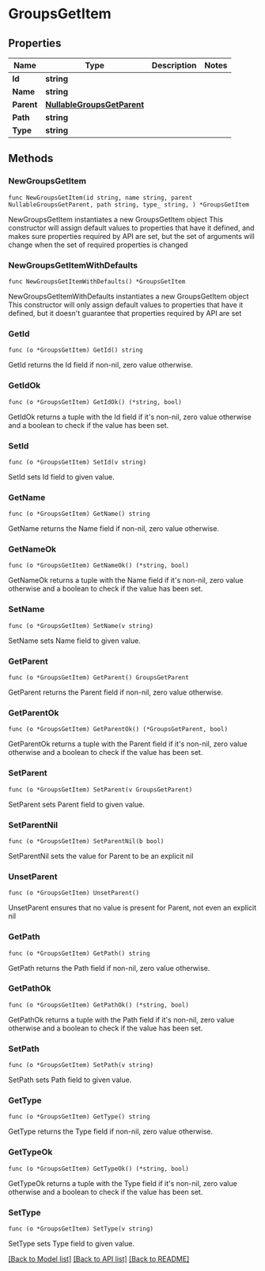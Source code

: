 # GroupsGetItem

## Properties

Name | Type | Description | Notes
------------ | ------------- | ------------- | -------------
**Id** | **string** |  | 
**Name** | **string** |  | 
**Parent** | [**NullableGroupsGetParent**](GroupsGetParent.md) |  | 
**Path** | **string** |  | 
**Type** | **string** |  | 

## Methods

### NewGroupsGetItem

`func NewGroupsGetItem(id string, name string, parent NullableGroupsGetParent, path string, type_ string, ) *GroupsGetItem`

NewGroupsGetItem instantiates a new GroupsGetItem object
This constructor will assign default values to properties that have it defined,
and makes sure properties required by API are set, but the set of arguments
will change when the set of required properties is changed

### NewGroupsGetItemWithDefaults

`func NewGroupsGetItemWithDefaults() *GroupsGetItem`

NewGroupsGetItemWithDefaults instantiates a new GroupsGetItem object
This constructor will only assign default values to properties that have it defined,
but it doesn't guarantee that properties required by API are set

### GetId

`func (o *GroupsGetItem) GetId() string`

GetId returns the Id field if non-nil, zero value otherwise.

### GetIdOk

`func (o *GroupsGetItem) GetIdOk() (*string, bool)`

GetIdOk returns a tuple with the Id field if it's non-nil, zero value otherwise
and a boolean to check if the value has been set.

### SetId

`func (o *GroupsGetItem) SetId(v string)`

SetId sets Id field to given value.


### GetName

`func (o *GroupsGetItem) GetName() string`

GetName returns the Name field if non-nil, zero value otherwise.

### GetNameOk

`func (o *GroupsGetItem) GetNameOk() (*string, bool)`

GetNameOk returns a tuple with the Name field if it's non-nil, zero value otherwise
and a boolean to check if the value has been set.

### SetName

`func (o *GroupsGetItem) SetName(v string)`

SetName sets Name field to given value.


### GetParent

`func (o *GroupsGetItem) GetParent() GroupsGetParent`

GetParent returns the Parent field if non-nil, zero value otherwise.

### GetParentOk

`func (o *GroupsGetItem) GetParentOk() (*GroupsGetParent, bool)`

GetParentOk returns a tuple with the Parent field if it's non-nil, zero value otherwise
and a boolean to check if the value has been set.

### SetParent

`func (o *GroupsGetItem) SetParent(v GroupsGetParent)`

SetParent sets Parent field to given value.


### SetParentNil

`func (o *GroupsGetItem) SetParentNil(b bool)`

 SetParentNil sets the value for Parent to be an explicit nil

### UnsetParent
`func (o *GroupsGetItem) UnsetParent()`

UnsetParent ensures that no value is present for Parent, not even an explicit nil
### GetPath

`func (o *GroupsGetItem) GetPath() string`

GetPath returns the Path field if non-nil, zero value otherwise.

### GetPathOk

`func (o *GroupsGetItem) GetPathOk() (*string, bool)`

GetPathOk returns a tuple with the Path field if it's non-nil, zero value otherwise
and a boolean to check if the value has been set.

### SetPath

`func (o *GroupsGetItem) SetPath(v string)`

SetPath sets Path field to given value.


### GetType

`func (o *GroupsGetItem) GetType() string`

GetType returns the Type field if non-nil, zero value otherwise.

### GetTypeOk

`func (o *GroupsGetItem) GetTypeOk() (*string, bool)`

GetTypeOk returns a tuple with the Type field if it's non-nil, zero value otherwise
and a boolean to check if the value has been set.

### SetType

`func (o *GroupsGetItem) SetType(v string)`

SetType sets Type field to given value.



[[Back to Model list]](../README.md#documentation-for-models) [[Back to API list]](../README.md#documentation-for-api-endpoints) [[Back to README]](../README.md)


